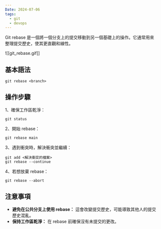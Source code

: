 ```yaml
---
Date: 2024-07-06
tags:
  - git
  - devops
---
```

Git rebase 是一個將一個分支上的提交移動到另一個基礎上的操作。它通常用來整理提交歷史，使其更直觀和線性。

![[git_rebase.gif]]
## 基本語法
```shell
git rebase <branch>
```
## 操作步驟
1、確保工作區乾淨：

```shell
git status
```

2、開始 rebase：

```shell
git rebase main
```
    
    
3、遇到衝突時，解決衝突並繼續：

```shell
git add <解決衝突的檔案> 
git rebase --continue
```

4、若想放棄 rebase：

```shell
git rebase --abort
```
## 注意事項
- **避免在公共分支上使用 rebase：** 這會改變提交歷史，可能導致其他人的提交歷史混亂。
- **保持工作區乾淨：** 在 rebase 前確保沒有未提交的更改。